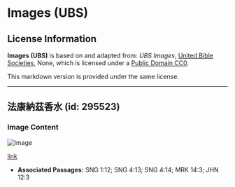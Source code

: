 # Images (UBS)

## License Information

**Images (UBS)** is based on and adapted from: _UBS Images_, [United Bible Societies](https://unitedbiblesocieties.org/), None, which is licensed under a [Public Domain CC0](https://creativecommons.org/public-domain/cc0/).

This markdown version is provided under the same license.



--------------------------------

## 法康納茲香水 (id: 295523)

### Image Content

![Image](https://cdn.aquifer.bible/aquifer-content/resources/Media/WEB-0228_flacon_nards_perfume.jpg)

[link](https://cdn.aquifer.bible/aquifer-content/resources/Media/WEB-0228_flacon_nards_perfume.jpg)

* **Associated Passages:** SNG 1:12; SNG 4:13; SNG 4:14; MRK 14:3; JHN 12:3

